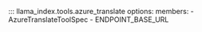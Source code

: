 ::: llama_index.tools.azure_translate
options:
members: - AzureTranslateToolSpec - ENDPOINT_BASE_URL
